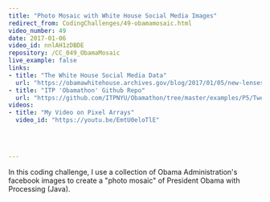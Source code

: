 ```yaml
---
title: "Photo Mosaic with White House Social Media Images"
redirect_from: CodingChallenges/49-obamamosaic.html
video_number: 49
date: 2017-01-06
video_id: nnlAH1zDBDE
repository: /CC_049_ObamaMosaic
live_example: false
links:
- title: "The White House Social Media Data"
  url: "https://obamawhitehouse.archives.gov/blog/2017/01/05/new-lenses-first-social-media-presidency"
- title: "ITP 'Obamathon' Github Repo"
  url: "https://github.com/ITPNYU/Obamathon/tree/master/examples/P5/TweetsByMonth"
videos:
- title: "My Video on Pixel Arrays"  
  video_id: "https://youtu.be/EmtU0eloTlE"
  


  
---
```


In this coding challenge, I use a collection of Obama Administration's facebook images to create a "photo mosaic" of President Obama with Processing (Java).

